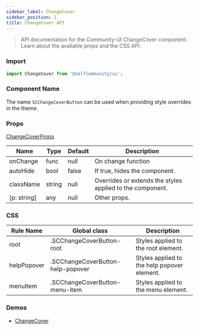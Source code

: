 ```yaml
---
sidebar_label: ChangeCover
sidebar_position: 1
title: ChangeCover API
---
```


> API documentation for the Community-UI ChangeCover component. Learn about the available props and the CSS API.

### Import 

```jsx
import ChangeCover from '@selfcommunity/ui';
```

### Component Name

The name `SCChangeCoverButton` can be used when providing style overrides in the theme.


### Props

[ChangeCoverProps](../Interfaces/ChangeCoverProps)

|Name|Type|Default|Description|
|---|---|---|---|
|onChange|func|null|On change function|
|autoHide|bool|false|If true, hides the component.|
|className|string|null|Overrides or extends the styles applied to the component.|
|[p: string]|any|null|Other props.|


### CSS

|Rule Name|Global class|Description|
|---|---|---|
|root|.SCChangeCoverButton-root|Styles applied to the root element.|
|helpPopover|.SCChangeCoverButton-help-popover|Styles applied to the help popover element.|
|menuItem|.SCChangeCoverButton-menu-item|Styles applied to the menu element.|

### Demos

- [ChangeCover](../Components/changecover)